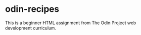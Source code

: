 # odin-recipes

This is a beginner HTML assignment from The Odin Project web development curriculum. 